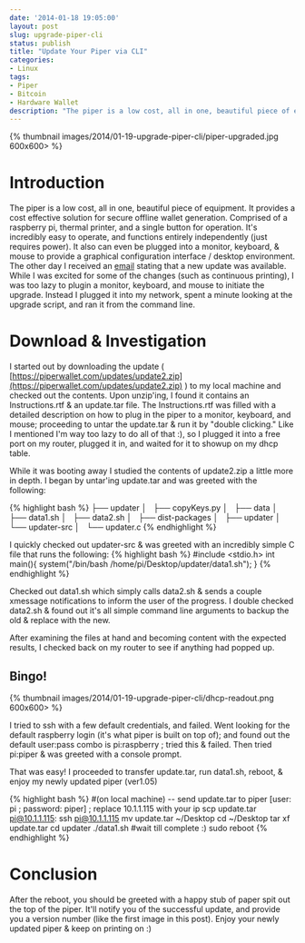 ```yaml
---
date: '2014-01-18 19:05:00'
layout: post
slug: upgrade-piper-cli
status: publish
title: "Update Your Piper via CLI"
categories:
- Linux
tags:
- Piper
- Bitcoin
- Hardware Wallet
description: "The piper is a low cost, all in one, beautiful piece of equipment. It provides a cost effective solution for secure offline wallet generation. Comprised of a raspberry pi, thermal printer, and a single button for operation. It's incredibly easy to operate, and functions entirely independently (just requires power). It also can even be plugged into a monitor, keyboard, &amp; mouse to provide a graphical configuration interface / desktop environment. The other day I received an [email](http://us7.campaign-archive1.com/?u=5600dcb59fc896fa75b7b3d6c&id=f23b4f9732&e=b6d25600af) stating that a new update was available. While I was excited for some of the changes (such as continuous printing), I was too lazy to plugin a monitor, keyboard, and mouse to initiate the upgrade. Instead I plugged it into my network, spent a minute looking at the upgrade script, and ran it from the command line."
---
```


{% thumbnail images/2014/01-19-upgrade-piper-cli/piper-upgraded.jpg 600x600> %}

# Introduction
The piper is a low cost, all in one, beautiful piece of equipment. It provides a cost effective solution for secure offline wallet generation. Comprised of a raspberry pi, thermal printer, and a single button for operation. It's incredibly easy to operate, and functions entirely independently (just requires power). It also can even be plugged into a monitor, keyboard, &amp; mouse to provide a graphical configuration interface / desktop environment. The other day I received an [email](http://us7.campaign-archive1.com/?u=5600dcb59fc896fa75b7b3d6c&id=f23b4f9732&e=b6d25600af) stating that a new update was available. While I was excited for some of the changes (such as continuous printing), I was too lazy to plugin a monitor, keyboard, and mouse to initiate the upgrade. Instead I plugged it into my network, spent a minute looking at the upgrade script, and ran it from the command line.

# Download &amp; Investigation
I started out by downloading the update ( [https://piperwallet.com/updates/update2.zip](https://piperwallet.com/updates/update2.zip) ) to my local machine and checked out the contents. Upon unzip'ing, I found it contains an Instructions.rtf & an update.tar file. The Instructions.rtf was filled with a detailed description on how to plug in the piper to a monitor, keyboard, and mouse; proceeding to untar the update.tar &amp; run it by "double clicking." Like I mentioned I'm way too lazy to do all of that :), so I plugged it into a free port on my router, plugged it in, and waited for it to showup on my dhcp table.

While it was booting away I studied the contents of update2.zip a little more in depth. I began by untar'ing update.tar and was greeted with the following:

{% highlight bash %}
├── updater
│   ├── copyKeys.py
│   ├── data
│   ├── data1.sh
│   ├── data2.sh
│   ├── dist-packages
│   ├── updater
│   └── updater-src
│       └── updater.c
{% endhighlight %}

I quickly checked out updater-src & was greeted with an incredibly simple C file that runs the following:
{% highlight bash %}
#include <stdio.h>
int main(){
	system("/bin/bash /home/pi/Desktop/updater/data1.sh");
}
{% endhighlight %}

Checked out data1.sh which simply calls data2.sh &amp; sends a couple xmessage notifications to inform the user of the progress. I double checked data2.sh &amp; found out it's all simple command line arguments to backup the old &amp; replace with the new. 

After examining the files at hand and becoming content with the expected results, I checked back on my router to see if anything had popped up.

## Bingo!
{% thumbnail images/2014/01-19-upgrade-piper-cli/dhcp-readout.png 600x600> %}

I tried to ssh with a few default credentials, and failed. Went looking for the default raspberry login (it's what piper is built on top of); and found out the default user:pass combo is pi:raspberry ; tried this &amp; failed. Then tried pi:piper &amp; was greeted with a console prompt.

That was easy! I proceeded to transfer update.tar, run data1.sh, reboot, &amp; enjoy my newly updated piper (ver1.05)

{% highlight bash %}
#(on local machine) -- send update.tar to piper [user: pi ; password: piper] ; replace 10.1.1.115 with your ip
scp update.tar pi@10.1.1.115:
ssh pi@10.1.1.115
mv update.tar ~/Desktop
cd ~/Desktop
tar xf update.tar
cd updater
./data1.sh
#wait till complete :)
sudo reboot
{% endhighlight %}

# Conclusion
After the reboot, you should be greeted with a happy stub of paper spit out the top of the piper. It'll notify you of the successful update, and provide you a version number (like the first image in this post). Enjoy your newly updated piper &amp; keep on printing on :)
